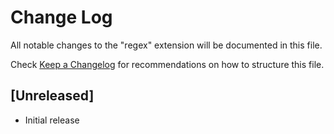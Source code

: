 # Change Log

All notable changes to the "regex" extension will be documented in this file.

Check [Keep a Changelog](http://keepachangelog.com/) for recommendations on how to structure this file.

## [Unreleased]

- Initial release